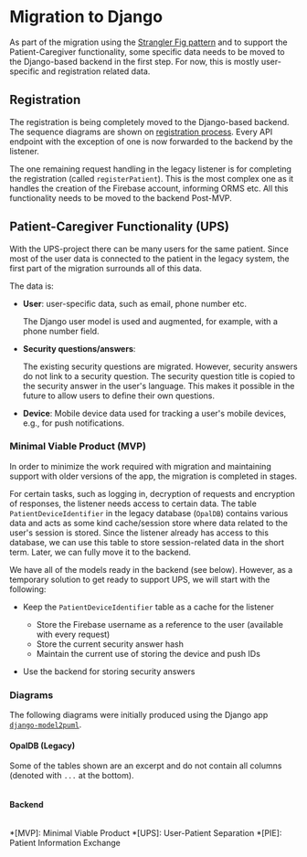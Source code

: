 # Migration to Django

As part of the migration using the [Strangler Fig pattern](../../strangler_fig) and to support the Patient-Caregiver functionality, some specific data needs to be moved to the Django-based backend in the first step.
For now, this is mostly user-specific and registration related data.

## Registration

The registration is being completely moved to the Django-based backend.
The sequence diagrams are shown on [registration process](../registration).
Every API endpoint with the exception of one is now forwarded to the backend by the listener.

The one remaining request handling in the legacy listener is for completing the registration (called `registerPatient`).
This is the most complex one as it handles the creation of the Firebase account, informing ORMS etc.
All this functionality needs to be moved to the backend Post-MVP.

## Patient-Caregiver Functionality (UPS)

With the UPS-project there can be many users for the same patient.
Since most of the user data is connected to the patient in the legacy system, the first part of the migration surrounds all of this data.

The data is:

* **User**: user-specific data, such as email, phone number etc.

    The Django user model is used and augmented, for example, with a phone number field.

* **Security questions/answers**:

    The existing security questions are migrated.
    However, security answers do not link to a security question.
    The security question title is copied to the security answer in the user's language.
    This makes it possible in the future to allow users to define their own questions.

* **Device**: Mobile device data used for tracking a user's mobile devices, e.g., for push notifications.

### Minimal Viable Product (MVP)

In order to minimize the work required with migration and maintaining support with older versions of the app, the migration is completed in stages.

For certain tasks, such as logging in, decryption of requests and encryption of responses, the listener needs access to certain data.
The table `PatientDeviceIdentifier` in the legacy database (`OpalDB`) contains various data and acts as some kind cache/session store where data related to the user's session is stored.
Since the listener already has access to this database, we can use this table to store session-related data in the short term.
Later, we can fully move it to the backend.

We have all of the models ready in the backend (see below). However, as a temporary solution to get ready to support UPS, we will start with the following:

* Keep the `PatientDeviceIdentifier` table as a cache for the listener

    * Store the Firebase username as a reference to the user (available with every request)
    * Store the current security answer hash
    * Maintain the current use of storing the device and push IDs

* Use the backend for storing security answers

### Diagrams

The following diagrams were initially produced using the Django app [`django-model2puml`](https://github.com/sen-den/django-model2puml).

#### OpalDB (Legacy)

Some of the tables shown are an excerpt and do not contain all columns (denoted with `...` at the bottom).

```plantuml source="docs/diagrams/userdata_legacy.puml"
```

#### Backend

```plantuml source="docs/diagrams/userdata_backend.puml"
```

*[MVP]: Minimal Viable Product
*[UPS]: User-Patient Separation
*[PIE]: Patient Information Exchange
